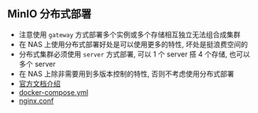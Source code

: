 
## MinIO 分布式部署

* 注意使用 `gateway` 方式部署多个实例或多个存储相互独立无法组合成集群  
* 在 NAS 上使用分布式部署好处是可以使用更多的特性, 坏处是挺浪费空间的
* 分布式集群必须使用 `server` 方式部署, 可以 1 个 server 搭 4 个存储, 也可以多个 server
* 在 NAS 上除非需要用到多版本控制的特性, 否则不考虑使用分布式部署
* [官方文档介绍][1]
* [docker-compose.yml][3]
* [nginx.conf][4]

[1]: https://docs.min.io/docs/distributed-minio-quickstart-guide.html
[2]: https://docs.min.io/docs/deploy-minio-on-docker-compose.html
[3]: https://github.com/minio/minio/blob/master/docs/orchestration/docker-compose/docker-compose.yaml
[4]: https://github.com/minio/minio/blob/master/docs/orchestration/docker-compose/nginx.conf
